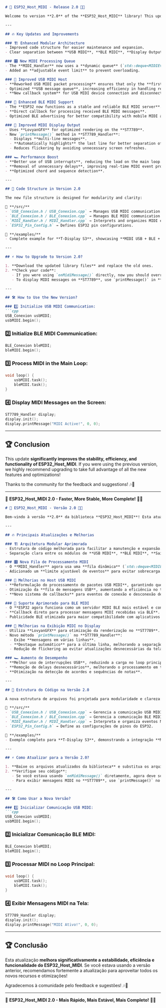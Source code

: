 ```markdown
# 🚀 ESP32_Host_MIDI - Release 2.0 🎹📡

Welcome to version **2.0** of the **ESP32_Host_MIDI** library! This update brings significant improvements over the previous version, including performance optimizations, new features, and enhanced stability for MIDI communication via **USB and BLE** on the **ESP32-S3** with **T-Display S3**.

---

## 🔥 Key Updates and Improvements

### 🏗️ Enhanced Modular Architecture
- Improved code structure for easier maintenance and expansion.
- Clear separation between **USB MIDI**, **BLE MIDI**, **Display Output**, and **MIDI Processing** modules.

### 🎛️ New MIDI Processing Queue
- The **MIDI_Handler** now uses a **dynamic queue** (`std::deque<MIDIEventData>`) to store MIDI events, providing more flexibility and better control over data flow.
- Added an **adjustable event limit** to prevent overloading.

### 📡 Improved USB MIDI Host
- **Reworked USB MIDI packet processing** ensures that only the **first 4 relevant bytes** are used, reducing latency.
- Optimized **USB message queue**, increasing efficiency in handling received MIDI packets.
- **New callback system** for USB MIDI device connection and disconnection events.

### 📲 Enhanced BLE MIDI Support
- The **ESP32 now functions as a stable and reliable BLE MIDI server**.
- **Direct callback for processing received BLE MIDI messages**.
- Optimized BLE advertising for better compatibility with mobile MIDI apps.

### 🎨 Improved MIDI Display Output
- Uses **LovyanGFX** for optimized rendering on the **ST7789**.
- New `printMessage()` method in **ST7789_Handler**:
  - Displays **multi-line messages**.
  - **Automatically highlights** the last line for better separation of MIDI events.
  - Reduces flickering by avoiding unnecessary screen refreshes.

### 🏎️ Performance Boost
- **Better use of USB interrupts**, reducing the load on the main loop.
- **Removal of unnecessary delays**, improving real-time MIDI event processing.
- **Optimized chord and sequence detection**.

---

## 📂 Code Structure in Version 2.0

The new file structure is designed for modularity and clarity:

📁 **/src/**
- `USB_Conexion.h / USB_Conexion.cpp` → Manages USB MIDI communication.
- `BLE_Conexion.h / BLE_Conexion.cpp` → Manages BLE MIDI communication.
- `MIDI_Handler.h / MIDI_Handler.cpp` → Interprets and organizes MIDI events.
- `ESP32_Pin_Config.h` → Defines ESP32 pin configurations.

📁 **/examples/**
- Complete example for **T-Display S3**, showcasing **MIDI USB + BLE + Display** integration.

---

## ⚡ How to Upgrade to Version 2.0?

1. **Download the updated library files** and replace the old ones.
2. **Check your code**:
   - If you were using `onMidiMessage()` directly, now you should override `onMidiDataReceived()` in **USB_Conexion** or **BLE_Conexion**.
   - To display MIDI messages on **ST7789**, use `printMessage()` in **ST7789_Handler**.

---

## 🛠️ How to Use the New Version?

### 1️⃣ Initialize USB MIDI Communication:
```cpp
USB_Conexion usbMIDI;
usbMIDI.begin();
```

### 2️⃣ Initialize BLE MIDI Communication:
```cpp
BLE_Conexion bleMIDI;
bleMIDI.begin();
```

### 3️⃣ Process MIDI in the Main Loop:
```cpp
void loop() {
    usbMIDI.task();
    bleMIDI.task();
}
```

### 4️⃣ Display MIDI Messages on the Screen:
```cpp
ST7789_Handler display;
display.init();
display.printMessage("MIDI Active!", 0, 0);
```

---

## 🏆 Conclusion

This update **significantly improves the stability, efficiency, and functionality of ESP32_Host_MIDI**. If you were using the previous version, we highly recommend upgrading to take full advantage of all the new features and optimizations!

Thanks to the community for the feedback and suggestions! 🎶💙

---
📌 **ESP32_Host_MIDI 2.0 - Faster, More Stable, More Complete!** 🚀🎵


```markdown
# 🚀 ESP32_Host_MIDI - Versão 2.0 🎹📡

Bem-vindo à versão **2.0** da biblioteca **ESP32_Host_MIDI**! Esta atualização traz melhorias significativas em relação à versão anterior, incluindo otimizações de desempenho, novos recursos e maior estabilidade para comunicação MIDI via **USB e BLE** no **ESP32-S3** com **T-Display S3**.

---

## 🔥 Principais Atualizações e Melhorias

### 🏗️ Arquitetura Modular Aprimorada
- Estrutura de código melhorada para facilitar a manutenção e expansão.
- Separação clara entre os módulos de **USB MIDI**, **BLE MIDI**, **Saída no Display** e **Processamento MIDI**.

### 🎛️ Nova Fila de Processamento MIDI
- O **MIDI_Handler** agora usa uma **fila dinâmica** (`std::deque<MIDIEventData>`) para armazenar eventos MIDI, proporcionando mais flexibilidade e melhor controle sobre o fluxo de dados.
- Adicionado um **limite ajustável de eventos** para evitar sobrecarga.

### 📡 Melhorias no Host USB MIDI
- **Reformulação do processamento de pacotes USB MIDI**, garantindo que apenas os **4 primeiros bytes relevantes** sejam utilizados, reduzindo a latência.
- Otimização da **fila de mensagens USB**, aumentando a eficiência no tratamento dos pacotes MIDI recebidos.
- **Novo sistema de callbacks** para eventos de conexão e desconexão de dispositivos MIDI USB.

### 📲 Suporte Aprimorado para BLE MIDI
- O **ESP32 agora funciona como um servidor MIDI BLE mais estável e confiável**.
- **Callback direto para processar mensagens MIDI recebidas via BLE**.
- Publicidade BLE otimizada para maior compatibilidade com aplicativos MIDI móveis.

### 🎨 Melhorias na Exibição MIDI no Display
- Utiliza **LovyanGFX** para otimização da renderização no **ST7789**.
- Novo método `printMessage()` no **ST7789_Handler**:
  - Exibe **mensagens em várias linhas**.
  - **Destaque automático** para a última linha, melhorando a separação dos eventos MIDI.
  - Redução de flickering ao evitar atualizações desnecessárias da tela.

### 🏎️ Aumento de Desempenho
- **Melhor uso de interrupções USB**, reduzindo a carga no loop principal.
- **Remoção de delays desnecessários**, melhorando o processamento em tempo real dos eventos MIDI.
- **Otimização na detecção de acordes e sequências de notas**.

---

## 📂 Estrutura do Código na Versão 2.0

A nova estrutura de arquivos foi projetada para modularidade e clareza:

📁 **/src/**
- `USB_Conexion.h / USB_Conexion.cpp` → Gerencia a comunicação USB MIDI.
- `BLE_Conexion.h / BLE_Conexion.cpp` → Gerencia a comunicação BLE MIDI.
- `MIDI_Handler.h / MIDI_Handler.cpp` → Interpreta e organiza eventos MIDI.
- `ESP32_Pin_Config.h` → Define as configurações de pinos do ESP32.

📁 **/examples/**
- Exemplo completo para **T-Display S3**, demonstrando a integração **MIDI USB + BLE + Display**.

---

## ⚡ Como Atualizar para a Versão 2.0?

1. **Baixe os arquivos atualizados da biblioteca** e substitua os arquivos antigos.
2. **Verifique seu código**:
   - Se você estava usando `onMidiMessage()` diretamente, agora deve sobrescrever `onMidiDataReceived()` em **USB_Conexion** ou **BLE_Conexion**.
   - Para exibir mensagens MIDI no **ST7789**, use `printMessage()` no **ST7789_Handler**.

---

## 🛠️ Como Usar a Nova Versão?

### 1️⃣ Inicializar Comunicação USB MIDI:
```cpp
USB_Conexion usbMIDI;
usbMIDI.begin();
```

### 2️⃣ Inicializar Comunicação BLE MIDI:
```cpp
BLE_Conexion bleMIDI;
bleMIDI.begin();
```

### 3️⃣ Processar MIDI no Loop Principal:
```cpp
void loop() {
    usbMIDI.task();
    bleMIDI.task();
}
```

### 4️⃣ Exibir Mensagens MIDI na Tela:
```cpp
ST7789_Handler display;
display.init();
display.printMessage("MIDI Ativo!", 0, 0);
```

---

## 🏆 Conclusão

Esta atualização **melhora significativamente a estabilidade, eficiência e funcionalidade do ESP32_Host_MIDI**. Se você estava usando a versão anterior, recomendamos fortemente a atualização para aproveitar todos os novos recursos e otimizações!

Agradecemos à comunidade pelo feedback e sugestões! 🎶💙

---
📌 **ESP32_Host_MIDI 2.0 - Mais Rápido, Mais Estável, Mais Completo!** 🚀🎵
```

